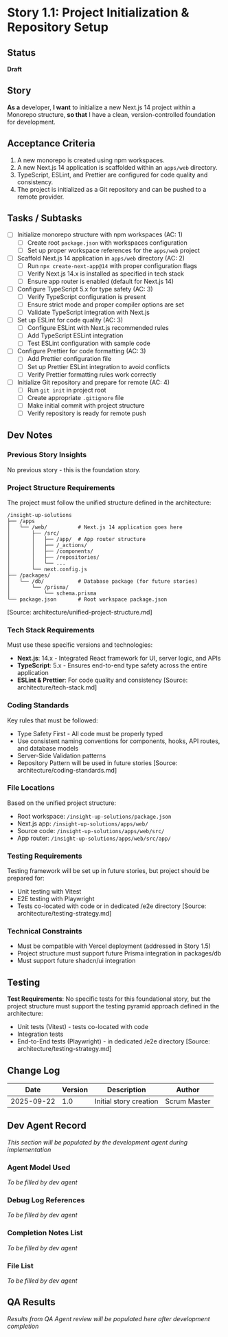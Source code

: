 # Story 1.1: Project Initialization & Repository Setup

## Status
**Draft**

## Story
**As a** developer,
**I want** to initialize a new Next.js 14 project within a Monorepo structure,
**so that** I have a clean, version-controlled foundation for development.

## Acceptance Criteria
1. A new monorepo is created using npm workspaces.
2. A new Next.js 14 application is scaffolded within an `apps/web` directory.
3. TypeScript, ESLint, and Prettier are configured for code quality and consistency.
4. The project is initialized as a Git repository and can be pushed to a remote provider.

## Tasks / Subtasks

- [ ] Initialize monorepo structure with npm workspaces (AC: 1)
  - [ ] Create root `package.json` with workspaces configuration
  - [ ] Set up proper workspace references for the `apps/web` project

- [ ] Scaffold Next.js 14 application in `apps/web` directory (AC: 2)
  - [ ] Run `npx create-next-app@14` with proper configuration flags
  - [ ] Verify Next.js 14.x is installed as specified in tech stack
  - [ ] Ensure app router is enabled (default for Next.js 14)

- [ ] Configure TypeScript 5.x for type safety (AC: 3)
  - [ ] Verify TypeScript configuration is present
  - [ ] Ensure strict mode and proper compiler options are set
  - [ ] Validate TypeScript integration with Next.js

- [ ] Set up ESLint for code quality (AC: 3)
  - [ ] Configure ESLint with Next.js recommended rules
  - [ ] Add TypeScript ESLint integration
  - [ ] Test ESLint configuration with sample code

- [ ] Configure Prettier for code formatting (AC: 3)
  - [ ] Add Prettier configuration file
  - [ ] Set up Prettier ESLint integration to avoid conflicts
  - [ ] Verify Prettier formatting rules work correctly

- [ ] Initialize Git repository and prepare for remote (AC: 4)
  - [ ] Run `git init` in project root
  - [ ] Create appropriate `.gitignore` file
  - [ ] Make initial commit with project structure
  - [ ] Verify repository is ready for remote push

## Dev Notes

### Previous Story Insights
No previous story - this is the foundation story.

### Project Structure Requirements
The project must follow the unified structure defined in the architecture:
```
/insight-up-solutions
├── /apps
│   └── /web/          # Next.js 14 application goes here
│       ├── /src/
│       │   ├── /app/  # App router structure
│       │   ├── /_actions/
│       │   ├── /components/
│       │   ├── /repositories/
│       │   └── ...
│       └── next.config.js
├── /packages/
│   └── /db/           # Database package (for future stories)
│       └── /prisma/
│           └── schema.prisma
└── package.json       # Root workspace package.json
```
[Source: architecture/unified-project-structure.md]

### Tech Stack Requirements
Must use these specific versions and technologies:
- **Next.js**: 14.x - Integrated React framework for UI, server logic, and APIs
- **TypeScript**: 5.x - Ensures end-to-end type safety across the entire application
- **ESLint & Prettier**: For code quality and consistency
[Source: architecture/tech-stack.md]

### Coding Standards
Key rules that must be followed:
- Type Safety First - All code must be properly typed
- Use consistent naming conventions for components, hooks, API routes, and database models
- Server-Side Validation patterns
- Repository Pattern will be used in future stories
[Source: architecture/coding-standards.md]

### File Locations
Based on the unified project structure:
- Root workspace: `/insight-up-solutions/package.json`
- Next.js app: `/insight-up-solutions/apps/web/`
- Source code: `/insight-up-solutions/apps/web/src/`
- App router: `/insight-up-solutions/apps/web/src/app/`

### Testing Requirements
Testing framework will be set up in future stories, but project should be prepared for:
- Unit testing with Vitest
- E2E testing with Playwright
- Tests co-located with code or in dedicated /e2e directory
[Source: architecture/testing-strategy.md]

### Technical Constraints
- Must be compatible with Vercel deployment (addressed in Story 1.5)
- Project structure must support future Prisma integration in packages/db
- Must support future shadcn/ui integration

## Testing
**Test Requirements**: No specific tests for this foundational story, but the project structure must support the testing pyramid approach defined in the architecture:
- Unit tests (Vitest) - tests co-located with code
- Integration tests
- End-to-End tests (Playwright) - in dedicated /e2e directory
[Source: architecture/testing-strategy.md]

## Change Log
| Date | Version | Description | Author |
|------|---------|-------------|--------|
| 2025-09-22 | 1.0 | Initial story creation | Scrum Master |

## Dev Agent Record
*This section will be populated by the development agent during implementation*

### Agent Model Used
*To be filled by dev agent*

### Debug Log References
*To be filled by dev agent*

### Completion Notes List
*To be filled by dev agent*

### File List
*To be filled by dev agent*

## QA Results
*Results from QA Agent review will be populated here after development completion*
